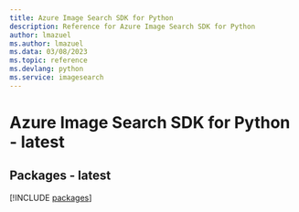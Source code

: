 ```yaml
---
title: Azure Image Search SDK for Python
description: Reference for Azure Image Search SDK for Python
author: lmazuel
ms.author: lmazuel
ms.data: 03/08/2023
ms.topic: reference
ms.devlang: python
ms.service: imagesearch
---
```

# Azure Image Search SDK for Python - latest
## Packages - latest
[!INCLUDE [packages](image-search-index.md)]